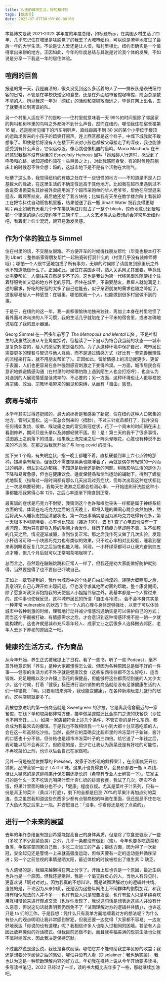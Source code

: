 ```yaml
---
title: 久违的城市生活，好的和坏的
tags: [荒唐言]
date: 2022-07-07T00:00:00-00:00
---
```


本篇博文是我 2021-2022 学年度的年度总结，如标题所示，在美国乡村生活了四年、几乎忘记住在城里是啥感觉了的我去了<del>大城市</del>纽约，<del>可以说是潦草地</del>度过了最后一年的大学生活。不论是让人爱还是让人恨，和村里相比，纽约市确实是一个值得拿出来聊的地方。正因如此，今年的年度总结与其说是讨论我个体的发展，不如说是分享一下我这一年的居住体验。

## 喧闹的巨兽

报道的第一天，我是崩溃的，很久没见到这么多活着的人了——排长队是<del>没钱</del>纽约客的日常，不管是在学校快递室和食堂，还是在外面超市餐馆咖啡馆，前面总是数不清的人。所以我这一年对「网红」的活动和店铺敬而远之，毕竟在网上出名，去了就要排长到离谱的队。

另一个村里人适应不了的是吵——住村里就意味着一天 99%的时间里除了邻居家的狗叫和树林里的鸟叫之外都听不到什么声音。然而在纽约，哪怕我住在宿舍楼第 16 层，还是能听见楼下的汽车喇叭声、直线距离不到 30 米的某个小学位于楼顶的运动场传来的小孩子的嬉笑打闹声。连上西区都是这个样子，中城下城我就不敢想象了。即使是恰好没有人在楼下开派对小孩也都被父母接走了的深夜，我也能够感受到有什么声音，它似远似近，像心跳也像机器的轰鸣。Maria Machado 在<del>不好意思我根本没有读懂的</del> _Especially Heinous_ 里写「她触碰人行道时，感受到了呼吸和心跳，她知道纽约骑在一头巨兽之上」，对此我感同身受，有的时候睡前躺床上的时候忍不住会想：妈的，这城市地下是不是有个活物在大喘气。

<!--truncate-->

吐槽了这么多，我觉得纽约的有趣之处在于一些很怪的地方——不知道是不是人口基数大的缘故，在这里生活的不确定性远高于其他地方。比如我在超市里遇到过不会说英语但莫名其妙被外卖应用派了个超市采购单的华人老爷爷，帮他在店里逛来逛去、跟顾客扯皮，最后他还给了我五块钱；比如我有天坐在教学楼台阶上看装卸工在把饮料往自动贩售机里塞，结果他送了我一瓶 Smart Water 祝我变得更聪明；再比如我有天看几个卡车排队等红灯就占了一整个 block，惊奇地意识到曼哈顿一个街区的纵向长度约等于三辆卡车……人文艺术类从业者想必会非常热爱纽约吧，看着街上红尘混混，很容易激发灵感。

## 作为个体的独立与 Simmel

住在村里的话，不交朋友很难。不方便开车的时候得找朋友帮忙（毕竟也根本打不到 Uber）；整修新家得朋友帮忙一起贴瓷砖打洞什么的（村里几乎没有装修师傅哦）；哪怕一个人很牛逼地包揽了所有事务，无聊的时候除了请朋友到家里玩之外也不知道能做什么了。正因如此，居住在美国乡村，熟人关系网尤其重要，毕竟处处需要帮忙，人情往来自然是少不了的。这也是我认为第一代移民很难随便找个住着舒服物价又低的地方养老的原因。但住在城里，不需要朋友，靠雇人就能满足上述的需求，好吃的好逛的太多了自己也能去，似乎亲密朋友的需求也随之降低了。这很容易给人一种感觉：在城里，哪怕就我一个人，也能做到很多村里做不到的事。

于是乎，在纽约的这一年，我一直都很愉快地独来独往，再加上本身在村里宅惯了看外面乌泱乌泱的人不习惯，我的生活几乎就陷在了十平米的宿舍里，或者准确地说陷在了我的显示器里。

Georg Simmel 在一百多年前写了 _The Metropolis and Mental Life_ ，不是社科生的我虽然没法从专业角度探讨，但粗读了一下自认为符合我当前的状态——城市是复杂多变的，给人的感官刺激是强烈的。为了从这种环境中保护自己，城市居民需要更多的理智与智识与他人互动，而不是通过情感方式（好比有一套完善而理性的流程来打车，就不用朋友帮忙了）。正因如此，留给情感上的活动就更少、更留于表面，人们也更容易在各种强烈感官刺激之下变得冷漠。一方面，城市居民会有意识地躲避情感沟通（在村里的时候哪怕路上遇到陌生人也会打招呼），也会认为对遇到的人展现情感是低效率的、不必要的；另一方面，这种环境也让人更容易脱离宗族、政治、宗教环境带来的偏见和束缚，从而有「自由」感觉。

## 病毒与城市

本学年其实过得还挺顺的，最大的挫折是我感染了新冠，住在纽约这种人口密集的地方，管制又宽松，这一天总会到来的（捂脸）。不过三针疫苗都打了，我并没有任何诸如发烧、咳嗽、喉咙痛之类的常见新冠症状，花了一个周末的时间躺在床上看剧修养，期间只是头晕以及肺部轻微不适。但！是！第三天的我干了很多事情，试图追上之前落下的进度，结果晚上洗完澡之后一阵头晕眼花，心脏也有种说不出来的不适感，在那之后我就开始了与 long covid 的搏斗。

接下来 1 个周，有失眠症状，指一晚上都睡不着，直接硬躺到早上六七点钟的那种。褪黑素有帮助，但很快不需要褪黑素也能睡着了。再就是偶尔有轻微的一闪而过的胸痛，但左边右边都痛，不知道是肋骨还是肺的问题。稍微影响生活的是体力下降和易疲惫感，但也在健康饮食、适度保健品和恰当运动的辅助下，得到了螺旋式地恢复（指每过一段时间都有那么几天出现过劳症状，但每次出现这种症状都比上一次发病要轻微）。我每天在洗漱之后都会检测心率，一开始连刷牙洗脸这种小事都能把我累得心率 120，之后心率逐渐下降直到正常。

最离谱的症状是巧克力不耐受，我猜测这个也许和嗅觉丧失一样都是属于神经系统方面的锅。体现在吃巧克力之后的当天晚上，即将入睡的瞬间心跳会突然加快，然后将我从入睡状态拉回清醒状态。第一次出事确实是因为黑巧克力吃得有点多，第一天根本不可能睡着，心率也比较高（接近 130），去 ER 查了心电图也没有一丁点问题，因为只有即将入睡的瞬间才会发作。经历了精疲力尽却睡不着、生不如死的几天之后，情况逐渐减弱，直到恢复正常。那之后我作死又做了几次实验，发现小杯热可可和一小块黑巧克力也有类似的效果，只不过心率相对比较低，睡着到醒来再到睡着反复几次之后当夜也能入睡。同理，一小杯绿茶都可以让我亢奋到四五点才睡，但几个月后就可以正常喝茶喝咖啡了。

总而言之，虽然现在蹦蹦跳跳和正常人一样了，但我还是劝大家能做好防护就别得，当然要是得了也不要自己吓唬自己。

正如上一章节提到的，我作为城市中的个体是自由却冷漠的。转阴大概两周之后，我意识到自己心理开始出现问题，但也没寻求其他面对面的帮助。整个康复期间，除了愿意听我哭诉抱抱我的天使黑人小姐姐邻居之外，我基本都是一个人撑过来的。这件事也使我反思，这种城市居民的所谓「自由与冷漠」，会不会本身其实是一种非常 vulnerable 的状态？当一个人的心理与身体足够强壮，以至于可以体验城市中各种刺激的时候，理智地行动并减少情感沟通确实是可以保护自己的方式；而当这个平衡被打破、有情感需求之后，才会意识到这种情感环境不是一朝一夕就能构建的。这也许就是城市充斥着年轻人、成家立业之后很多人选择搬去郊区、老年人去乡下养老的原因之一吧。

## 健康的生活方式，作为商品

从今年开始，养生正式被我提上了日程。看了一些书，听了一些 Podcast，毫不意外地意识到「养生」是种大家都懂得怎么做、但因为各种原因总是做不好的一件事——健康的生活方式不外乎就是健康饮食（这些东西往往都不怎么好吃）、适当锻炼、充足睡眠以及少许锦上添花的保健品，但能够将这些都贯彻到底的人太少太少。这个时候，打着「健康」标签进行溢价销售的商品就给没有足够健康生活的人们一种错觉：「啊，只要用钱来弥补，我也能变健康」。在各种新潮玩意儿盛行的纽约，这种店铺就更多了。

我被忽悠进坑的第一份商品就是 Sweetgreen 的沙拉。它是离我宿舍最近的一家餐馆，在线下单和取菜都非常方便，接单做菜速度还比金拱门之流的快餐快（沙拉也不用烹饪……）。如果一家店铺符合上述几个条件，不管它卖的是什么东西，都会成为我最常去的餐馆。于是我也不敢相信我一个从小到大都十分厌恶吃菜的人，会在这一年高频吃沙拉。当然，虽然它的菜确实比超市里的冷冻菜叶子新鲜，酱汁的口感也十分不错，但价格也是超市冷冻菜叶子的三四倍。给它送了一年钱之后，我可能以后不会再买了。但欣慰的是，至少它让我认为蔬菜还是有好吃的可能性，不再吃菜如上刑，也许以后会自己在家做吧。

另外一份是被朋友推荐的 Pressed，发家于洛杉矶的鲜榨果汁，在全国疯狂开店铺货，品牌营销一股子 LA Girl 味。这果汁也贵得要命，会员价都要一瓶 5 块钱，但让人疑惑的是这鲜榨果汁保质期还挺长的（希望有专业人士解答一下）。它家主打的是什么一天不吃饭光喝果汁菜汁杏仁奶的排毒套餐，我试了几次，确实不会饿，但果汁里面的糖分也不少，「健康」程度存疑。尤其是菜叶子汁系列，只有一份是真正的菜汁（黄瓜汁打底），剩下的全都是目测 70%的苹果汁再加点别的菜渣。总之虽然我知道这些东西多少都有点智商税的味道在里面，但还是忍不住在吃了大鱼大肉之后来上一瓶，并安慰自己：「没事，你看你还是吃了点菜的」。

## 进行一个未来的展望

去年的年终总结里有提到希望能提高自己的身体素质，但是除了饮食更健康了一些（多吃了不少蔬菜鱼类）之外，几乎一条都没有做到（恼）。今年也要多吃蔬菜和鱼类，争取买菜回家自己做，少吃二次加工的产品；锻炼方面，因为得了一次新冠，安全起见还是警惕一上来就高强度运动，但每天要有一定的运动量并循序渐进；另一个之前忽视的事情是晒太阳，最近体检的时候被检出了维生素 D 缺乏。

令人遗憾的是，我越来越懒得在网上分享了。开始上班也许是一个原因，最近生病也许也是一个原因。但我还是觉得，我是一个毫无胜负心的人，当他人有异见时，更喜欢说「啊对对对」。因为我真的不想辩论，而是试图理解对方的逻辑并共情。遗憾的是，不论因为从来如此，还是因为这些年网络上不同群体的割裂加深，和我持有相似想法的人并不多——也许有些人只是想要发泄，也许有些人只是单纯喜欢用互相辩论来进行观点交流（也许你发现了，我说这句话是想表达这些人并没有什么恶意，但说这句话就表明我仍然免不了「试图理解对方的逻辑并共情」），也许这只是 ta 们的工作。于是我想：凭什么只有我单方面地顺着对方的想法呢？为什么有些人的观点明明让我非常感到冒犯，但我还要一边觉得「大家都不容易」一边友好地表达「你说的也有道理」呢？我相信许多人也陷入过相同的困境，甚至有人会因此放弃类似的对话模式。但我目前还做不到，而且我幸福美满的现实生活也让我不值得淌浑水，因此我决定保持沉默。

不过虽然说是这么说，我还是喜欢阅读，哪怕它并不能带给我立竿见影的收益；我还是想要分享阅读之后的感受，哪怕并没有人看（Disclaimer：我也确实菜），我也认为这是一种帮助理解内容的好方式。年初我在推特上说从今年开始要多读书，多写读书笔记，2022 已经过了一半，读的书大概比去年多了一些，那就继续加油吧。
